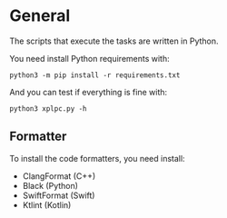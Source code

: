 # General

The scripts that execute the tasks are written in Python.

You need install Python requirements with:

    python3 -m pip install -r requirements.txt

And you can test if everything is fine with:

    python3 xplpc.py -h

## Formatter

To install the code formatters, you need install:

*   ClangFormat (C++)
*   Black (Python)
*   SwiftFormat (Swift)
*   Ktlint (Kotlin)
